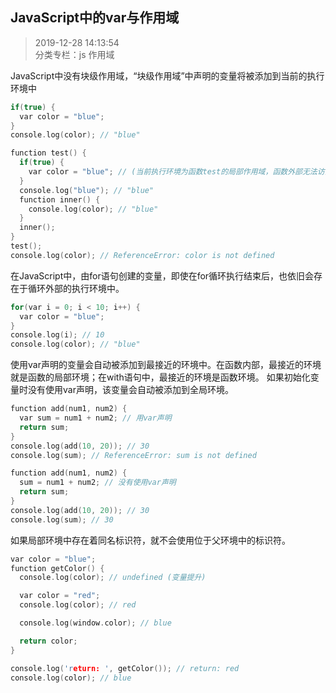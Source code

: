 ## JavaScript中的var与作用域
> 2019-12-28 14:13:54 
<br>分类专栏：js 作用域 

JavaScript中没有块级作用域，“块级作用域”中声明的变量将被添加到当前的执行环境中

```c
if(true) {
  var color = "blue";
}
console.log(color); // "blue"
```

```c
function test() {
  if(true) {
    var color = "blue"; // (当前执行环境为函数test的局部作用域，函数外部无法访问，内部可以访问)
  }
  console.log("blue"); // "blue"
  function inner() {
    console.log(color); // "blue"
  }
  inner();
}
test();
console.log(color); // ReferenceError: color is not defined
```
在JavaScript中，由for语句创建的变量，即使在for循环执行结束后，也依旧会存在于循环外部的执行环境中。

```c
for(var i = 0; i < 10; i++) {  
  var color = "blue";  
}
console.log(i); // 10 
console.log(color); // "blue"
```
使用var声明的变量会自动被添加到最接近的环境中。在函数内部，最接近的环境就是函数的局部环境；在with语句中，最接近的环境是函数环境。
如果初始化变量时没有使用var声明，该变量会自动被添加到全局环境。

```c
function add(num1, num2) {
  var sum = num1 + num2; // 用var声明
  return sum;
}
console.log(add(10, 20)); // 30
console.log(sum); // ReferenceError: sum is not defined
```

```c
function add(num1, num2) {
  sum = num1 + num2; // 没有使用var声明
  return sum;
}
console.log(add(10, 20)); // 30
console.log(sum); // 30
```
如果局部环境中存在着同名标识符，就不会使用位于父环境中的标识符。

```c
var color = "blue";
function getColor() {
  console.log(color); // undefined (变量提升)

  var color = "red"; 
  console.log(color); // red

  console.log(window.color); // blue

  return color;
}

console.log('return: ', getColor()); // return: red
console.log(color); // blue
```
